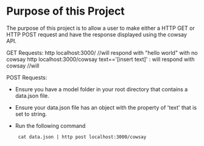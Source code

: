 # Purpose of this Project

The purpose of this project is to allow a user to make either a HTTP GET or HTTP POST request and have the response displayed using the cowsay API.

GET Requests:
        http localhost:3000/ //will respond with "hello world" with no cowsay
        http localhost:3000/cowsay text=='[insert text]' : will respond with cowsay //will

 POST Requests:

 - Ensure you have a model folder in your root directory that contains a data.json file.
 - Ensure your data.json file has an object with the property of 'text' that is set to string.
 - Run the following command

        cat data.json | http post localhost:3000/cowsay
